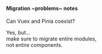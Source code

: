 #### Migration  ~problems~ notes


Can Vuex and Pinia coexist?

Yes, but...<br>make sure to migrate entire modules,<br>not entire components.


<aside class="notes">
</aside>

